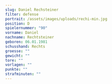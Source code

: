 ```yaml
---
slug: Daniel Rechsteiner
filter: defense
portrait: /assets/images/uploads/rechi-min.jpg
position: D
spielernummer: "90"
vorname: Daniel
nachname: Rechtsteiner
geboren: 06.01.1981
schusshand: Rechts
groesse: ""
gewicht: ""
tore: ""
vorlagen: ""
punkte: ""
strafminuten: ""
---
```

